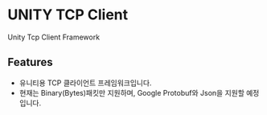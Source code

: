 UNITY TCP Client
=====

Unity Tcp Client Framework

Features
--------

- 유니티용 TCP 클라이언트 프레임워크입니다.
- 현재는 Binary(Bytes)패킷만 지원하며, Google Protobuf와 Json을 지원할 예정입니다.
